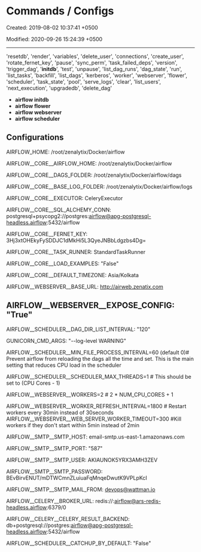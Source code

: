 # Commands / Configs

Created: 2019-08-02 10:37:41 +0500

Modified: 2020-09-26 15:24:39 +0500

---

'resetdb', 'render', 'variables', 'delete_user', 'connections', 'create_user', 'rotate_fernet_key', 'pause', 'sync_perm', 'task_failed_deps', 'version', 'trigger_dag', '**initdb**', 'test', 'unpause', 'list_dag_runs', 'dag_state', 'run', 'list_tasks', 'backfill', 'list_dags', 'kerberos', 'worker', 'webserver', 'flower', 'scheduler', 'task_state', 'pool', 'serve_logs', 'clear', 'list_users', 'next_execution', 'upgradedb', 'delete_dag'

- **airflow initdb**
- **airflow flower**
- **airflow webserver**
- **airflow scheduler**

## Configurations

AIRFLOW_HOME: /root/zenalytix/Docker/airflow

AIRFLOW__CORE__AIRFLOW_HOME: /root/zenalytix/Docker/airflow

AIRFLOW__CORE__DAGS_FOLDER: /root/zenalytix/Docker/airflow/dags

AIRFLOW__CORE__BASE_LOG_FOLDER: /root/zenalytix/Docker/airflow/logs

AIRFLOW__CORE__EXECUTOR: CeleryExecutor

AIRFLOW__CORE__SQL_ALCHEMY_CONN: postgresql+psycopg2://postgres:airflow@apg-postgresql-headless.airflow:5432/airflow

AIRFLOW__CORE__FERNET_KEY: 3Hj3xtOHEkyFySDDJC1dMkHi5L3QyeJNBbLdgzbs4Dg=

AIRFLOW__CORE__TASK_RUNNER: StandardTaskRunner

AIRFLOW__CORE__LOAD_EXAMPLES: "False"

AIRFLOW__CORE__DEFAULT_TIMEZONE: Asia/Kolkata

AIRFLOW__WEBSERVER__BASE_URL: <http://airweb.zenatix.com>

## AIRFLOW__WEBSERVER__EXPOSE_CONFIG: "True"

AIRFLOW__SCHEDULER__DAG_DIR_LIST_INTERVAL: "120"

GUNICORN_CMD_ARGS: "--log-level WARNING"

AIRFLOW__SCHEDULER__MIN_FILE_PROCESS_INTERVAL=60 (default 0)# Prevent airflow from reloading the dags all the time and set. This is the main setting that reduces CPU load in the scheduler

AIRFLOW__SCHEDULER__SCHEDULER_MAX_THREADS=1 # This should be set to (CPU Cores - 1)

AIRFLOW__WEBSERVER__WORKERS=2 # 2 * NUM_CPU_CORES + 1

AIRFLOW__WEBSERVER__WORKER_REFRESH_INTERVAL=1800 # Restart workers every 30min instead of 30seconds
AIRFLOW__WEBSERVER__WEB_SERVER_WORKER_TIMEOUT=300 #Kill workers if they don't start within 5min instead of 2min

AIRFLOW__SMTP__SMTP_HOST: email-smtp.us-east-1.amazonaws.com

AIRFLOW__SMTP__SMTP_PORT: "587"

AIRFLOW__SMTP__SMTP_USER: AKIAUNOK5YRX3AMH3ZEV

AIRFLOW__SMTP__SMTP_PASSWORD: BEvBirvENUT/mDTWCmnZLuiuaFqMnqeDwutK9VPLpKcI

AIRFLOW__SMTP__SMTP_MAIL_FROM: devops@wattman.io

AIRFLOW__CELERY__BROKER_URL: redis://:airflow@ars-redis-headless.airflow:6379/0

AIRFLOW__CELERY__CELERY_RESULT_BACKEND: db+postgresql://postgres:airflow@apg-postgresql-headless.airflow:5432/airflow

AIRFLOW__SCHEDULER__CATCHUP_BY_DEFAULT: "False"
